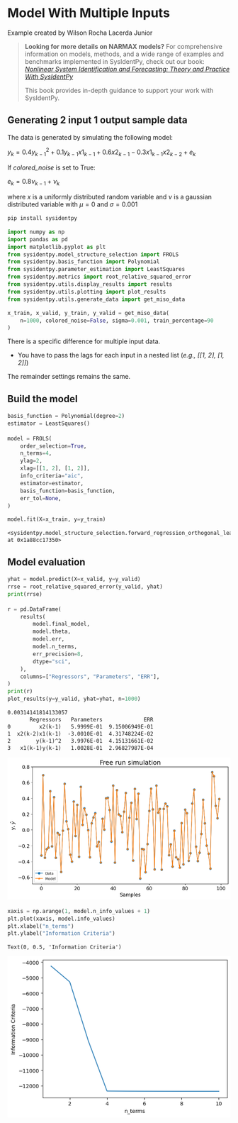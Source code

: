 # Model With Multiple Inputs

Example created by Wilson Rocha Lacerda Junior

> **Looking for more details on NARMAX models?**
> For comprehensive information on models, methods, and a wide range of examples and benchmarks implemented in SysIdentPy, check out our book:
> [*Nonlinear System Identification and Forecasting: Theory and Practice With SysIdentPy*](https://sysidentpy.org/book/0%20-%20Preface/)
>
> This book provides in-depth guidance to support your work with SysIdentPy.

## Generating 2 input 1 output sample data


The data is generated by simulating the following model:

$y_k = 0.4y_{k-1}^2 + 0.1y_{k-1}x1_{k-1} + 0.6x2_{k-1} -0.3x1_{k-1}x2_{k-2} + e_{k}$

If *colored_noise* is set to True:

$e_{k} = 0.8\nu_{k-1} + \nu_{k}$

where $x$ is a uniformly distributed random variable and $\nu$ is a gaussian distributed variable with $\mu=0$ and $\sigma=0.001$



```python
pip install sysidentpy
```


```python
import numpy as np
import pandas as pd
import matplotlib.pyplot as plt
from sysidentpy.model_structure_selection import FROLS
from sysidentpy.basis_function import Polynomial
from sysidentpy.parameter_estimation import LeastSquares
from sysidentpy.metrics import root_relative_squared_error
from sysidentpy.utils.display_results import results
from sysidentpy.utils.plotting import plot_results
from sysidentpy.utils.generate_data import get_miso_data
```


```python
x_train, x_valid, y_train, y_valid = get_miso_data(
    n=1000, colored_noise=False, sigma=0.001, train_percentage=90
)
```

There is a specific difference for multiple input data.

- You have to pass the lags for each input in a nested list (*e.g., [[1, 2], [1, 2]]*)

The remainder settings remains the same.

## Build the model


```python
basis_function = Polynomial(degree=2)
estimator = LeastSquares()

model = FROLS(
    order_selection=True,
    n_terms=4,
    ylag=2,
    xlag=[[1, 2], [1, 2]],
    info_criteria="aic",
    estimator=estimator,
    basis_function=basis_function,
    err_tol=None,
)
```


```python
model.fit(X=x_train, y=y_train)
```




    <sysidentpy.model_structure_selection.forward_regression_orthogonal_least_squares.FROLS at 0x1a88cc17350>



## Model evaluation


```python
yhat = model.predict(X=x_valid, y=y_valid)
rrse = root_relative_squared_error(y_valid, yhat)
print(rrse)

r = pd.DataFrame(
    results(
        model.final_model,
        model.theta,
        model.err,
        model.n_terms,
        err_precision=8,
        dtype="sci",
    ),
    columns=["Regressors", "Parameters", "ERR"],
)
print(r)
plot_results(y=y_valid, yhat=yhat, n=1000)
```

    0.00314141814133057
           Regressors   Parameters             ERR
    0         x2(k-1)   5.9999E-01  9.15006949E-01
    1  x2(k-2)x1(k-1)  -3.0010E-01  4.31748224E-02
    2        y(k-1)^2   3.9976E-01  4.15131661E-02
    3   x1(k-1)y(k-1)   1.0028E-01  2.96827987E-04



    
![png](model-with-multiple-inputs_files/model-with-multiple-inputs_10_1.png)
    



```python
xaxis = np.arange(1, model.n_info_values + 1)
plt.plot(xaxis, model.info_values)
plt.xlabel("n_terms")
plt.ylabel("Information Criteria")
```




    Text(0, 0.5, 'Information Criteria')




    
![png](model-with-multiple-inputs_files/model-with-multiple-inputs_11_1.png)
    

